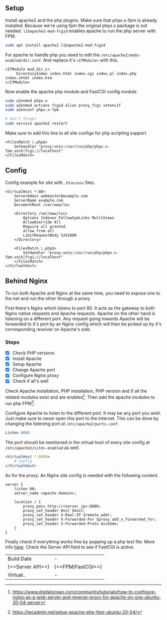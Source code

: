 ## Setup

Install apache2 and the php plugins. Make sure that phpx.x-fpm is already installed. Because we're using fpm the original phpx.x package is not needed. `libapache2-mod-fcgid` enables apache to run the php server
with FPM.

```bash
sudo apt install apache2 libapache2-mod-fcgid
```

For apache to handle php you need to edit the `/etc/apache2/mods-enabled/dir.conf`. And replace it's `<IfModule>` with this.

```apacheconf
<IfModule mod_dir.c>
     DirectoryIndex index.html index.cgi index.pl index.php index.xhtml index.htm
</IfModule>
```

Now enable the apache php module and FastCGI config module.

```bash
sudo a2enmod phpx.x
sudo a2enmod actions fcgid alias proxy_fcgi setenvif
sudo a2enconf phpx.x-fpm

# don't forget
sudo service apache2 restart
```

Make sure to add this line to all site configs for php scripting support.

```apacheconf
<FilesMatch \.php$>
    SetHandler "proxy:unix:/var/run/php/phpx.x-fpm.sock|fcgi://localhost"
</FilesMatch>
```

## Config

Config example for site with `.htaccess` files.

```apacheconf
<VirtualHost *:80>
    ServerAdmin webmaster@example.com
    ServerName example.com
    DocumentRoot /var/www/loc

    <Directory /var/www/loc>
        Options Indexes FollowSymLinks MultiViews
        AllowOverride All
        Require all granted
        allow from all
        LimitRequestBody 5242880
    </Directory>

    <FilesMatch \.php$>
        SetHandler "proxy:unix:/var/run/php/phpx.x-fpm.sock|fcgi://localhost"
    </FilesMatch>
</VirtualHost>
```

## Behind Nginx

To run both Apache and Nginx at the same time, you need to expose one to the net and run the other through a proxy.

First there's Nginx which listens to port 80. It acts as the gateway to both Nginx native requests and Apache requests. Apache on the other hand is listening on a different port. Any request going
towards Apache will be forwarded to it's port by an Nginx config which will then be picked up by it's corresponding resolver on Apache's side.

### Steps

-   [x] Check PHP versions
-   [x] Install Apache
-   [x] Setup Apache
-   [x] Change Apache port
-   [x] Configure Nginx proxy
-   [x] Check if all's well

Check Apache installation, PHP installation, PHP version and if all the related modules exist and are enabled[^1]. Then add the apache modules to run php FPM[^2].

Configure Apache to listen to the different port. It may be any port you wish. Just make sure to never open this port to the internet. This can be done by changing the listening port at
`/etc/apache2/ports.conf`.

```apache
Listen 8080
```

The port should be mentioned in the virtual host of every site config at `/etc/apache2/sites-enabled` as well.

```apache
<VirtualHost *:8080>
    # config
</VirtualHost>
```

As for the proxy. An Nginx site config is needed with the following content.

```nginx
server {
    listen 80;
    server_name <apache.domain>;

    location / {
        proxy_pass http://<server_ip>:8080;
        proxy_set_header Host $host;
        proxy_set_header X-Real-IP $remote_addr;
        proxy_set_header X-Forwarded-For $proxy_add_x_forwarded_for;
        proxy_set_header X-Forwarded-Proto $scheme;
    }
}
```

Finally check if everything works fine by popping up a php test file. More info [here](../php/#testing). Check the Server API field to see if FastCGI is active.

|                  |                   |
| ---------------- | ----------------- |
| Build Date       | -                 |
| {==Server API==} | {==FPM/FastCGI==} |
| Virtual..        | -                 |

[^1]: https://www.digitalocean.com/community/tutorials/how-to-configure-nginx-as-a-web-server-and-reverse-proxy-for-apache-on-one-ubuntu-20-04-server
[^2]: https://tecadmin.net/setup-apache-php-fpm-ubuntu-20-04/
